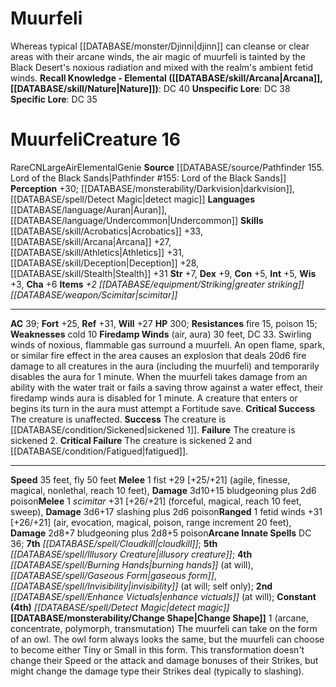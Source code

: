 ﻿---
ac: '39'
alignment: CN
all_resistance: null
burrow_speed: null
charisma: '+6'
climb_speed: null
constitution: '+5'
creature_ability:
- Change Shape
- Firedamp Winds
creature_family: '[[DATABASE/monsterfamily/Blightburn Genies|Blightburn Genies]]'
description: 'Whereas typical [[DATABASE/monster/Djinni|djinn]] can cleanse or clear
  areas with their arcane winds, the air magic of muurfeli is tainted by the Black
  Desert''s noxious radiation and mixed with the realm''s ambient fetid winds.<br/><br/><b><u>Recall
  Knowledge - Elemental</u> ( [[DATABASE/skill/Arcana|Arcana]] , [[DATABASE/skill/Nature|Nature]]
  )</b>: DC 40<br/><b><u>Unspecific Lore</u></b>: DC 38<br/><b><u>Specific Lore</u></b>:
  DC 35'
dexterity: '+9'
element: Air
fly_speed: '50'
fortitude: '+25'
hardness: null
hp: '300'
id: '873'
immunity: null
intelligence: '+5'
land_speed: '35'
language:
- '[[DATABASE/language/Auran|Auran]]'
- '[[DATABASE/language/Undercommon|Undercommon]]'
level: '16'
max_speed: '50'
name: Muurfeli
perception: '+30'
rarity: Rare
reflex: '+31'
resistance:
- fire 15
- poison 15
rus_type_level: null
school: null
sense:
- '[[DATABASE/monsterability/Darkvision|darkvision]]'
- '[[DATABASE/spell/Detect Magic|detect magic]]'
size: Large
skill:
- '[[DATABASE/skill/Acrobatics|Acrobatics]] +33'
- '[[DATABASE/skill/Arcana|Arcana]] +27'
- '[[DATABASE/skill/Athletics|Athletics]] +31'
- '[[DATABASE/skill/Deception|Deception]] +28'
- '[[DATABASE/skill/Stealth|Stealth]] +31'
source: '[[DATABASE/source/Pathfinder 155. Lord of the Black Sands|Pathfinder #155:
  Lord of the Black Sands]]'
speed:
- 35 feet
- fly 50 feet
spell:
- '[[DATABASE/spell/Burning Hands|Burning Hands]]'
- '[[DATABASE/spell/Cloudkill|Cloudkill]]'
- '[[DATABASE/spell/Detect Magic|Detect Magic]]'
- '[[DATABASE/spell/Enhance Victuals|Enhance Victuals]]'
- '[[DATABASE/spell/Gaseous Form|Gaseous Form]]'
- '[[DATABASE/spell/Illusory Creature|Illusory Creature]]'
- '[[DATABASE/spell/Invisibility|Invisibility]]'
strength: '+7'
strength_req: '7'
strongest_save:
- Reflex
swim_speed: null
trait:
- '[[DATABASE/trait/Air|Air]]'
- '[[DATABASE/trait/Elemental|Elemental]]'
- '[[DATABASE/trait/Genie|Genie]]'
- '[[DATABASE/trait/Rare|Rare]]'
type: Creature
vision: Darkvision
weakest_save:
- Fortitude
weakness:
- cold 10
will: '+27'
wisdom: '+3'

---
# Muurfeli

Whereas typical [[DATABASE/monster/Djinni|djinn]] can cleanse or clear areas with their arcane winds, the air magic of muurfeli is tainted by the Black Desert's noxious radiation and mixed with the realm's ambient fetid winds.
**Recall Knowledge - Elemental ([[DATABASE/skill/Arcana|Arcana]], [[DATABASE/skill/Nature|Nature]])**: DC 40
**Unspecific Lore**: DC 38
**Specific Lore**: DC 35

# Muurfeli<span class="item-type">Creature 16</span>

<span class="trait-rare item-trait">Rare</span><span class="trait-alignment item-trait">CN</span><span class="trait-size item-trait">Large</span><span class="item-trait">Air</span><span class="item-trait">Elemental</span><span class="item-trait">Genie</span>
**Source** [[DATABASE/source/Pathfinder 155. Lord of the Black Sands|Pathfinder #155: Lord of the Black Sands]]
**Perception** +30; [[DATABASE/monsterability/Darkvision|darkvision]], [[DATABASE/spell/Detect Magic|detect magic]]
**Languages** [[DATABASE/language/Auran|Auran]], [[DATABASE/language/Undercommon|Undercommon]]
**Skills** [[DATABASE/skill/Acrobatics|Acrobatics]] +33, [[DATABASE/skill/Arcana|Arcana]] +27, [[DATABASE/skill/Athletics|Athletics]] +31, [[DATABASE/skill/Deception|Deception]] +28, [[DATABASE/skill/Stealth|Stealth]] +31
**Str** +7, **Dex** +9, **Con** +5, **Int** +5, **Wis** +3, **Cha** +6
**Items** _+2 [[DATABASE/equipment/Striking|greater striking]] [[DATABASE/weapon/Scimitar|scimitar]]_

---
**AC** 39; **Fort** +25, **Ref** +31, **Will** +27
**HP** 300; **Resistances** fire 15, poison 15; **Weaknesses** cold 10
<span class="in-box-ability">**Firedamp Winds** (air, aura) 30 feet, DC 33. Swirling winds of noxious, flammable gas surround a muurfeli. An open flame, spark, or similar fire effect in the area causes an explosion that deals 20d6 fire damage to all creatures in the aura (including the muurfeli) and temporarily disables the aura for 1 minute. When the muurfeli takes damage from an ability with the water trait or fails a saving throw against a water effect, their firedamp winds aura is disabled for 1 minute. A creature that enters or begins its turn in the aura must attempt a Fortitude save. </span><span class="in-box-ability">**Critical Success** The creature is unaffected. </span><span class="in-box-ability">**Success** The creature is [[DATABASE/condition/Sickened|sickened 1]]. </span><span class="in-box-ability">**Failure** The creature is sickened 2. </span><span class="in-box-ability">**Critical Failure** The creature is sickened 2 and [[DATABASE/condition/Fatigued|fatigued]].</span>

---
**Speed** 35 feet, fly 50 feet
<span class="in-box-ability">**Melee** <span class="action-icon">1</span> fist +29 [+25/+21] (agile, finesse, magical, nonlethal, reach 10 feet), **Damage** 3d10+15 bludgeoning plus 2d6 poison</span><span class="in-box-ability">**Melee** <span class="action-icon">1</span> _scimitar_ +31 [+26/+21] (forceful, magical, reach 10 feet, sweep), **Damage** 3d6+17 slashing plus 2d6 poison</span><span class="in-box-ability">**Ranged** <span class="action-icon">1</span> fetid winds +31 [+26/+21] (air, evocation, magical, poison, range increment 20 feet), **Damage** 2d8+7 bludgeoning plus 2d8+5 poison</span>**Arcane Innate Spells** DC 36; **7th** _[[DATABASE/spell/Cloudkill|cloudkill]]_; **5th** _[[DATABASE/spell/Illusory Creature|illusory creature]]_; **4th** _[[DATABASE/spell/Burning Hands|burning hands]]_ (at will), _[[DATABASE/spell/Gaseous Form|gaseous form]]_, _[[DATABASE/spell/Invisibility|invisibility]]_ (at will; self only); **2nd** _[[DATABASE/spell/Enhance Victuals|enhance victuals]]_ (at will); **Constant** **(4th)** _[[DATABASE/spell/Detect Magic|detect magic]]_
<span class="in-box-ability">**[[DATABASE/monsterability/Change Shape|Change Shape]]** <span class="action-icon">1</span> (arcane, concentrate, polymorph, transmutation) The muurfeli can take on the form of an owl. The owl form always looks the same, but the muurfeli can choose to become either Tiny or Small in this form. This transformation doesn't change their Speed or the attack and damage bonuses of their Strikes, but might change the damage type their Strikes deal (typically to slashing).</span>